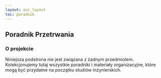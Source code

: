 ```yaml
---
layout: acc_layout
toc: poradnik
---
```

Poradnik Przetrwania
---

### O projekcie

Niniejsza podstrona nie jest związana z żadnym przedmiotem. Kolekcjonujemy tutaj wszystkie poradniki i materiały organizacyjne, które mogą być przydatne na początku studiów inżynierskich.